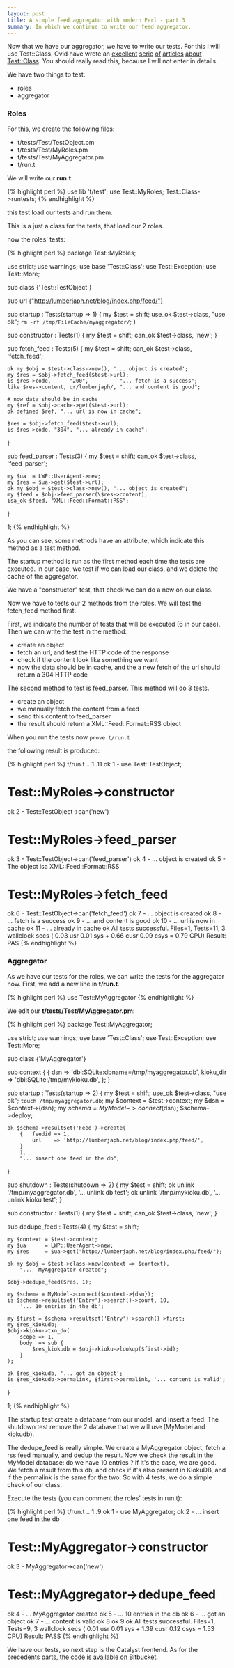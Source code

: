 ```yaml
---
layout: post
title: A simple feed aggregator with modern Perl - part 3
summary: In which we continue to write our feed aggregator.
---
```


Now that we have our aggregator, we have to write our tests. For this I will use Test::Class. Ovid have wrote an [excellent](http://www.modernperlbooks.com/mt/2009/03/organizing-test-suites-with-testclass.html) [serie](http://www.modernperlbooks.com/mt/2009/03/reusing-test-code-with-testclass.html) [of](http://www.modernperlbooks.com/mt/2009/03/making-your-testing-life-easier.html) [articles](http://www.modernperlbooks.com/mt/2009/03/using-test-control-methods-with-testclass.html) [about Test::Class](http://www.modernperlbooks.com/mt/2009/03/working-with-testclass-test-suites.html). You should really read this, because I will not enter in details.

We have two things to test:

 * roles
 * aggregator

### Roles

For this, we create the following files:

 * t/tests/Test/TestObject.pm
 * t/tests/Test/MyRoles.pm
 * t/tests/Test/MyAggregator.pm
 * t/run.t

We will write our **run.t**:

{% highlight perl %}
use lib 't/test';
use Test::MyRoles;
Test::Class->runtests;
{% endhighlight %}

this test load our tests and run them.

This is a just a class for the tests, that load our 2 roles.

now the roles' tests:

{% highlight perl %}
package Test::MyRoles;

use strict;
use warnings;
use base 'Test::Class';
use Test::Exception;
use Test::More;

sub class {'Test::TestObject'}

sub url {"http://lumberjaph.net/blog/index.php/feed/"}

sub startup : Tests(startup => 1) {
    my $test = shift;
    use_ok $test->class, "use ok";
    `rm -rf /tmp/FileCache/myaggregator/`;
}

sub constructor : Tests(1) {
    my $test = shift;
    can_ok $test->class, 'new';
}

sub fetch_feed : Tests(5) {
    my $test = shift;
    can_ok $test->class, 'fetch_feed';

    ok my $obj = $test->class->new(), '... object is created';
    my $res = $obj->fetch_feed($test->url);
    is $res->code,      "200",          "... fetch is a success";
    like $res->content, qr/lumberjaph/, "... and content is good";

    # now data should be in cache
    my $ref = $obj->cache->get($test->url);
    ok defined $ref, "... url is now in cache";

    $res = $obj->fetch_feed($test->url);
    is $res->code, "304", "... already in cache";
}

sub feed_parser : Tests(3) {
    my $test = shift;
    can_ok $test->class, 'feed_parser';

    my $ua  = LWP::UserAgent->new;
    my $res = $ua->get($test->url);
    ok my $obj = $test->class->new(), "... object is created";
    my $feed = $obj->feed_parser(\$res->content);
    isa_ok $feed, "XML::Feed::Format::RSS";
}

1;
{% endhighlight %}

As you can see, some methods have an attribute, which indicate this method as a test method.

The startup method is run as the first method each time the tests are executed. In our case, we test if we can load our class, and we delete the cache of the aggregator.

We have a "constructor" test, that check we can do a new on our class.

Now we have to tests our 2 methods from the roles. We will test the fetch_feed method first.

First, we indicate the number of tests that will be executed (6 in our case). Then we can write the test in the method:

* create an object
* fetch an url, and test the HTTP code of the response
* check if the content look like something we want
* now the data should be in cache, and the a new fetch of the url should return a 304 HTTP code

The second method to test is feed_parser. This method will do 3 tests.

* create an object
* we manually fetch the content from a feed
* send this content to feed_parser
* the result should return a XML::Feed::Format::RSS object

When you run the tests now `prove t/run.t`

the following result is produced:

{% highlight perl %}
t/run.t ..
1..11
ok 1 - use Test::TestObject;
#
# Test::MyRoles->constructor
ok 2 - Test::TestObject->can('new')
#
# Test::MyRoles->feed_parser
ok 3 - Test::TestObject->can('feed_parser')
ok 4 - ... object is created
ok 5 - The object isa XML::Feed::Format::RSS
#
# Test::MyRoles->fetch_feed
ok 6 - Test::TestObject->can('fetch_feed')
ok 7 - ... object is created
ok 8 - ... fetch is a success
ok 9 - ... and content is good
ok 10 - ... url is now in cache
ok 11 - ... already in cache
ok
All tests successful.
Files=1, Tests=11,  3 wallclock secs ( 0.03 usr  0.01 sys +  0.66 cusr  0.09 csys =  0.79 CPU)
Result: PAS
{% endhighlight %}

### Aggregator

As we have our tests for the roles, we can write the tests for the aggregator now. First, we add a new line in **t/run.t**.

{% highlight perl %}
use Test::MyAggregator
{% endhighlight %}

We edit our **t/tests/Test/MyAggregator.pm**:

{% highlight perl %}
package Test::MyAggregator;

use strict;
use warnings;
use base 'Test::Class';
use Test::Exception;
use Test::More;

sub class {'MyAggregator'}

sub context {
    {   dsn       => 'dbi:SQLite:dbname=/tmp/myaggregator.db',
        kioku_dir => 'dbi:SQLite:/tmp/mykioku.db',
    };
}

sub startup : Tests(startup => 2) {
    my $test = shift;
    use_ok $test->class, "use ok";
    `touch /tmp/myaggregator.db`;
    my $context = $test->context;
    my $dsn     = $context->{dsn};
    my $schema  = MyModel->connect($dsn);
    $schema->deploy;

    ok $schema->resultset('Feed')->create(
        {   feedid => 1,
            url    => 'http://lumberjaph.net/blog/index.php/feed/',
        }
        ),
        "... insert one feed in the db";
}

sub shutdown : Tests(shutdown => 2) {
    my $test = shift;
    ok unlink '/tmp/myaggregator.db', '... unlink db test';
    ok unlink '/tmp/mykioku.db',      '... unlink kioku test';
}

sub constructor : Tests(1) {
    my $test = shift;
    can_ok $test->class, 'new';
}

sub dedupe_feed : Tests(4) {
    my $test = shift;

    my $context = $test->context;
    my $ua      = LWP::UserAgent->new;
    my $res     = $ua->get("http://lumberjaph.net/blog/index.php/feed/");

    ok my $obj = $test->class->new(context => $context),
        "...  MyAggregator created";

    $obj->dedupe_feed($res, 1);

    my $schema = MyModel->connect($context->{dsn});
    is $schema->resultset('Entry')->search()->count, 10,
        '... 10 entries in the db';

    my $first = $schema->resultset('Entry')->search()->first;
    my $res_kiokudb;
    $obj->kioku->txn_do(
        scope => 1,
        body  => sub {
            $res_kiokudb = $obj->kioku->lookup($first->id);
        }
    );

    ok $res_kiokudb, '... got an object';
    is $res_kiokudb->permalink, $first->permalink, '... content is valid';
}

1;
{% endhighlight %}

The startup test create a database from our model, and insert a feed. The shutdown test remove the 2 database that we will use (MyModel and kiokudb).

The dedupe_feed is really simple. We create a MyAggregator object, fetch a rss feed manually, and dedup the result. Now we check the result in the MyModel database: do we have 10 entries ? if it's the case, we are good. We fetch a result from this db, and check if it's also present in KiokuDB, and if the permalink is the same for the two. So with 4 tests, we do a simple check of our class.

Execute the tests (you can comment the roles' tests in run.t):

{% highlight perl %}
t/run.t ..
1..9
ok 1 - use MyAggregator;
ok 2 - ... insert one feed in the db
#
# Test::MyAggregator->constructor
ok 3 - MyAggregator->can('new')
#
# Test::MyAggregator->dedupe_feed
ok 4 - ...  MyAggregator created
ok 5 - ... 10 entries in the db
ok 6 - ... got an object
ok 7 - ... content is valid
ok 8
ok 9
ok
All tests successful.
Files=1, Tests=9,  3 wallclock secs ( 0.01 usr  0.01 sys +  1.39 cusr  0.12 csys =  1.53 CPU)
Result: PASS
{% endhighlight %}

We have our tests, so next step is the Catalyst frontend. As for the precedents parts, [the code is available on Bitbucket](https://bitbucket.org/franckcuny/ironman-myaggregator).
